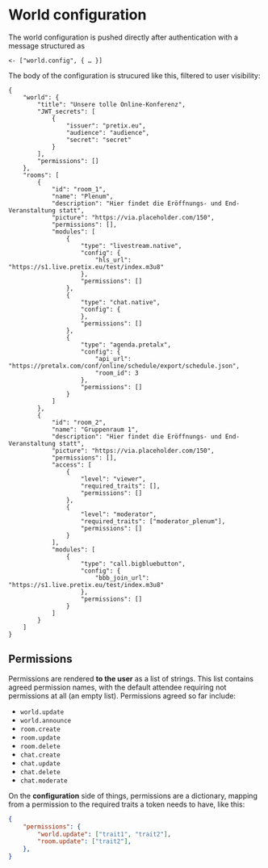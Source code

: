 World configuration
===================

The world configuration is pushed directly after authentication with a message structured as

    <- ["world.config", { … }]
    
The body of the configuration is strucured like this, filtered to user visibility:

    {
        "world": {
            "title": "Unsere tolle Online-Konferenz",
            "JWT_secrets": [
                {
                    "issuer": "pretix.eu",
                    "audience": "audience",
                    "secret": "secret"
                }
            ],
            "permissions": []
        },
        "rooms": [
            {
                "id": "room_1",
                "name": "Plenum",
                "description": "Hier findet die Eröffnungs- und End-Veranstaltung statt",
                "picture": "https://via.placeholder.com/150",
                "permissions": [],
                "modules": [
                    {
                        "type": "livestream.native",
                        "config": {
                            "hls_url": "https://s1.live.pretix.eu/test/index.m3u8"
                        },
                        "permissions": []
                    },
                    {
                        "type": "chat.native",
                        "config": {
                        },
                        "permissions": []
                    },
                    {
                        "type": "agenda.pretalx",
                        "config": {
                            "api_url": "https://pretalx.com/conf/online/schedule/export/schedule.json",
                            "room_id": 3
                        },
                        "permissions": []
                    }
                ]
            },
            {
                "id": "room_2",
                "name": "Gruppenraum 1",
                "description": "Hier findet die Eröffnungs- und End-Veranstaltung statt",
                "picture": "https://via.placeholder.com/150",
                "permissions": [],
                "access": [
                    {
                        "level": "viewer",
                        "required_traits": [],
                        "permissions": []
                    },
                    {
                        "level": "moderator",
                        "required_traits": ["moderator_plenum"],
                        "permissions": []
                    }
                ],
                "modules": [
                    {
                        "type": "call.bigbluebutton",
                        "config": {
                            "bbb_join_url": "https://s1.live.pretix.eu/test/index.m3u8"
                        },
                        "permissions": []
                    }
                ]
            }
        ]
    }


Permissions
-----------

Permissions are rendered **to the user** as a list of strings. This list contains agreed permission names, with the
default attendee requiring not permissions at all (an empty list). Permissions agreed so far include:

- `world.update`
- `world.announce`
- `room.create`
- `room.update`
- `room.delete`
- `chat.create`
- `chat.update`
- `chat.delete`
- `chat.moderate`


On the **configuration** side of things, permissions are a dictionary, mapping from a permission to the required traits
a token needs to have, like this:

```json
{
    "permissions": {
        "world.update": ["trait1", "trait2"],
        "room.update": ["trait2"],
    },
}
```
